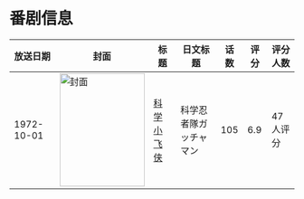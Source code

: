 # 番剧信息

|放送日期|封面|标题|日文标题|话数|评分|评分人数|
|---|---|---|---|---|---|---|
|1972-10-01|<img src="//lain.bgm.tv/pic/cover/c/7a/ee/53767_Sgw1M.jpg" alt="封面" style="width:150px;height:200px;object-fit:cover;">|[科学小飞侠](https://bangumi.tv/subject/53767)|科学忍者隊ガッチャマン|105|6.9|47人评分|
